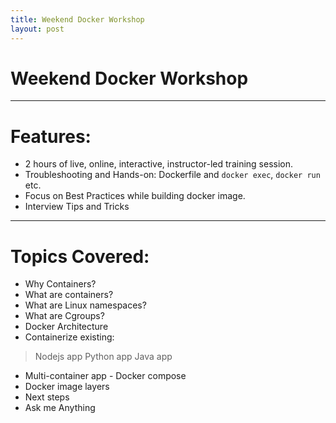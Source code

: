 ```yaml
---
title: Weekend Docker Workshop
layout: post
---
```


# Weekend Docker Workshop 

---
# Features:
- 2 hours of live, online, interactive, instructor-led training session.
- Troubleshooting and Hands-on: Dockerfile and `docker exec`, `docker run` etc.  
- Focus on Best Practices while building docker image.
- Interview Tips and Tricks

---
# Topics Covered:
- Why Containers?
- What are containers?
- What are Linux namespaces?
- What are Cgroups?
- Docker Architecture
- Containerize existing:
> Nodejs app
> Python app
> Java app
- Multi-container app - Docker compose
- Docker image layers
- Next steps
- Ask me Anything


